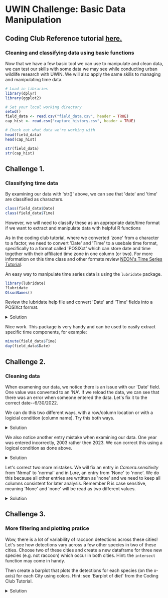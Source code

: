# UWIN Challenge: Basic Data Manipulation
## Coding Club Reference tutorial [__here.__](https://ourcodingclub.github.io/tutorials/data-manip-intro/)

### Cleaning and classifying data using basic functions
Now that we have a few basic tool we can use to manipulate and clean data, we can test our skills with some data we may see while conducting urban wildlife research with UWIN. We will also apply the same skills to managing and manipulating time data.

```R
# Load in libraries
library(dplyr)
library(ggplot2)

# Set your local working directory
setwd()
field_data <- read.csv("field_data.csv", header = TRUE) 
cap_hist <- read.csv("capture_history.csv", header = TRUE) 

# Check out what data we're working with
head(field_data)
head(cap_hist)

str(field_data)
str(cap_hist)
```

## Challenge 1. 
### Classifying time data
By examining our data with 'str()' above, we can see that 'date' and 'time' are classified as characters. 

```R
class(field_data$Date)
class(field_data$Time)
```
However, we will need to classify these as an appropriate date/time format if we want to extract and manipulate data with helpful R functions

As in the coding club tutorial, where we converted 'zone' from a character to a factor, we need to convert 'Date' and 'Time' to a usebale time format, specifically to a format called 'POSIXct' which can store date and time together with their affiliated time zone in one column (or two). For more information on this time class and other formats review [NEON's Time Series Tutorial](https://www.neonscience.org/resources/learning-hub/tutorials/dc-convert-date-time-posix-r).

An easy way to manipulate time series data is using the `lubridate` package. 
```R
library(lubridate)
?lubridate
OlsonNames()
```
Review the lubridate help file and convert 'Date' and 'Time' fields into a POSIXct format. 

<details closed><summary>Solution</a></summary>

```R
# reclass 'Date'
field_data$Date <- mdy(field_data$Date, tz = "US/Central")
# confirm this worked
class(field_data$Date)

# reclass 'Time'
field_data$Time <- hm(field_data$Time)
# confirm this worked
class(field_data$Time)
```
             
</details>

Nice work. This package is very handy and can be used to easily extract specific time components, for example:
```R
minute(field_data$Time)
day(field_data$Date)
```

## Challenge 2. 
### Cleaning data
When examening our data, we notice there is an issue with our 'Date' field. One value was converted to an 'NA'. If we reload the data, we can see that there was an error when someone entered the data. Let's fix it to the correct date--6/30/2022.

We can do this two different ways, with a row/column location or with a logicial condition (column name). Try this both ways.

<details closed><summary>Solution</a></summary>
  
```R
# do this first with the row and column location of the incorrect date
field_data[10,9] <- mdy("6/30/2022", tz = "US/Central") 

# If we wanted to do this using logical conditions (by column names), 
# we can reload data and convert again. 
field_data <- read.csv("field_data.csv", header = TRUE) 
field_data[field_data$Date == "6/39/2022",]$Date <- "6/30/2022" 

# Now we need to update Date and Time variables with corrected data
field_data$Date <- mdy(field_data$Date, tz = "US/Central")
field_data$Time <- hm(field_data$Time)
```
             
</details>

We also notice another entry mistake when examining our data. One year was entered incorrectly, 2003 rather then 2023. We can correct this using a logical condition as done above.

<details closed><summary>Solution</a></summary>
  
```R
unique(field_data$Year)
# let's use logical conditions to look at the whole row including this data point
field_data[field_data$Year == "2003",] 
# based on the 'Date' column, we can correct the 'Year' to 2023. Try this now.
field_data[field_data$Year == "2003",]$Year <- "2023" 
```
          
</details>

Let's correct two more mistakes. We will fix an entry in *Camera.sensitivity* from 'Nrmal' to 'normal' and in *Lure*, an entry from 'None' to 'none'. We do this because all other entries are wrtitten as 'none' and we need to keep all columns consistent for later analysis. Remember R is case sensitive, meaning 'None' and 'none' will be read as two different values. 
  
<details closed><summary>Solution</a></summary>
  
```R
unique(field_data$Camera.sensitivity)
field_data[field_data$Camera.sensitivity == "Nrmal",]$Camera.sensitivity <- "normal"

unique(field_data$Lure)
field_data[field_data$Lure == "None",]$Lure <- "none"
```

</details>

  
## Challenge 3. 
### More filtering and plotting pratice
Wow, there is a lot of variability of raccoon detections across these cities! Let's see how detections vary across a few other species in two of these cities. Choose two of these cities and create a new dataframe for three new species (e.g. not raccoon) which occur in both cities. Hint: the `intersect` function may come in handy. 
  
Then create a barplot that plots the detections for each species (on the x-axis) for each City using colors. Hint: see 'Barplot of diet' from the Coding Club Tutorial.
    
<details closed><summary>Solution</a></summary>

To determine which species occur in both cities of your choosing, start by filtering down to these cities AND filter to detections `det_days` greater than zero. 
```R
# filter to cities of interest
UWIN_subset <- filter(UWIN_data, City %in% c("atga", "wide")) 

# Filter out zero detections to find species present in your cities of interest
UWIN_subset <- filter(UWIN_subset, det_days > 0)

# Now let's see which species occur in both cities
UWIN_atga <- filter(UWIN_subset, City == "atga")
UWIN_wide <- filter(UWIN_subset, City == "wide")

int <- intersect(UWIN_atga$Species, UWIN_wide$Species)
int
```
       
Filter down to 3 species of interest which occur in both cities
```R
UWIN_subset <- filter(UWIN_subset, Species %in% c("virginia_opossum", "red_fox",
                                                   "weasel_sp"))
```
  
Now, plot detections for each species
```R
ggplot(data = UWIN_subset, aes(x = Species, y = det_days, fill = City)) +
  geom_bar(stat = "identity") +
  labs(title = "Species Detections", x = "Species", y = "Detections") +
  theme_minimal() 
```

<p float="left">
  <img src="./plots/sp_det.png" alt="A plot of species detections in two cities." width="500" height="auto" />
</p>
             
</details>


  
